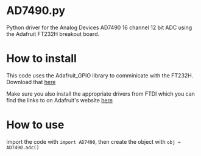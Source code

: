 # AD7490.py
Python driver for the Analog Devices AD7490 16 channel 12 bit ADC using the Adafruit FT232H breakout board.

# How to install
This code uses the Adafruit_GPIO library to comminicate with the FT232H. Download that [here](https://github.com/adafruit/Adafruit_Python_GPIO/archive/master.zip)

Make sure you also install the appropriate drivers from FTDI which you can find the links to on Adafruit's website [here](https://learn.adafruit.com/adafruit-ft232h-breakout/mpsse-setup)

# How to use
import the code with `import AD7490`, then create the object with `obj = AD7490.adc()`
